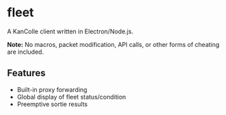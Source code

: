 # fleet

A KanColle client written in Electron/Node.js.

**Note:** No macros, packet modification, API calls, or other forms of cheating are included.

## Features

* Built-in proxy forwarding
* Global display of fleet status/condition
* Preemptive sortie results

